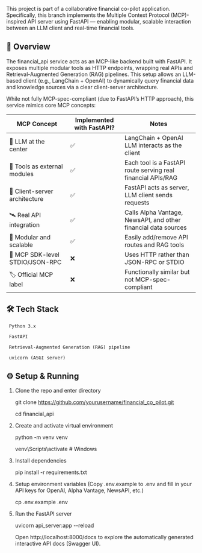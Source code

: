 
This project is part of a collaborative financial co-pilot application. Specifically, this branch implements the Multiple Context Protocol (MCP)-inspired API server using FastAPI — enabling modular, scalable interaction between an LLM client and real-time financial tools.

## 🚀 Overview

The financial_api service acts as an MCP-like backend built with FastAPI. It exposes multiple modular tools as HTTP endpoints, wrapping real APIs and Retrieval-Augmented Generation (RAG) pipelines. This setup allows an LLM-based client (e.g., LangChain + OpenAI) to dynamically query financial data and knowledge sources via a clear client-server architecture.

While not fully MCP-spec-compliant (due to FastAPI’s HTTP approach), this service mimics core MCP concepts:

| MCP Concept                         | Implemented with FastAPI? | Notes                                                     |
|-------------------------------------|----------------------------|-----------------------------------------------------------|
| 🧠 LLM at the center                | ✅                         | LangChain + OpenAI LLM interacts as the client            |
| 🔌 Tools as external modules        | ✅                         | Each tool is a FastAPI route serving real financial APIs/RAG |
| 📡 Client-server architecture       | ✅                         | FastAPI acts as server, LLM client sends requests         |
| 🛰️ Real API integration            | ✅                         | Calls Alpha Vantage, NewsAPI, and other financial data sources |
| 🔁 Modular and scalable             | ✅                         | Easily add/remove API routes and RAG tools                |
| 🧱 MCP SDK-level STDIO/JSON-RPC     | ❌                         | Uses HTTP rather than JSON-RPC or STDIO                  |
| 🏷️ Official MCP label              | ❌                         | Functionally similar but not MCP-spec-compliant           |



## 🛠️ Tech Stack

     Python 3.x

     FastAPI

     Retrieval-Augmented Generation (RAG) pipeline

     uvicorn (ASGI server)


## ⚙️ Setup & Running

  1. Clone the repo and enter directory

     git clone https://github.com/yourusername/financial_co_pilot.git

     cd financial_api

  2. Create and activate virtual environment

     python -m venv venv

     venv\Scripts\activate    # Windows 

  3. Install dependencies

     pip install -r requirements.txt

  4. Setup environment variables
     (Copy .env.example to .env and fill in your API keys for OpenAI, Alpha Vantage, NewsAPI, etc.)

     cp .env.example .env

5. Run the FastAPI server

     uvicorn api_server:app --reload

    Open http://localhost:8000/docs to explore the automatically generated interactive API docs (Swagger UI).




